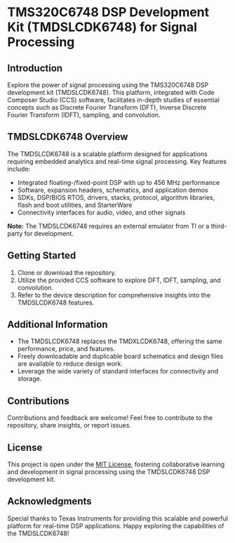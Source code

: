 # TMS320C6748 DSP Development Kit (TMDSLCDK6748) for Signal Processing

## Introduction
Explore the power of signal processing using the TMS320C6748 DSP development kit (TMDSLCDK6748). This platform, integrated with Code Composer Studio (CCS) software, facilitates in-depth studies of essential concepts such as Discrete Fourier Transform (DFT), Inverse Discrete Fourier Transform (IDFT), sampling, and convolution.

## TMDSLCDK6748 Overview
The TMDSLCDK6748 is a scalable platform designed for applications requiring embedded analytics and real-time signal processing. Key features include:

- Integrated floating-/fixed-point DSP with up to 456 MHz performance
- Software, expansion headers, schematics, and application demos
- SDKs, DSP/BIOS RTOS, drivers, stacks, protocol, algorithm libraries, flash and boot utilities, and StarterWare
- Connectivity interfaces for audio, video, and other signals

**Note:** The TMDSLCDK6748 requires an external emulator from TI or a third-party for development.

## Getting Started
1. Clone or download the repository.
2. Utilize the provided CCS software to explore DFT, IDFT, sampling, and convolution.
3. Refer to the device description for comprehensive insights into the TMDSLCDK6748 features.

## Additional Information
- The TMDSLCDK6748 replaces the TMDXLCDK6748, offering the same performance, price, and features.
- Freely downloadable and duplicable board schematics and design files are available to reduce design work.
- Leverage the wide variety of standard interfaces for connectivity and storage.

## Contributions
Contributions and feedback are welcome! Feel free to contribute to the repository, share insights, or report issues.

## License
This project is open under the [MIT License](LICENSE), fostering collaborative learning and development in signal processing using the TMDSLCDK6748 DSP development kit.

## Acknowledgments
Special thanks to Texas Instruments for providing this scalable and powerful platform for real-time DSP applications. Happy exploring the capabilities of the TMDSLCDK6748!
